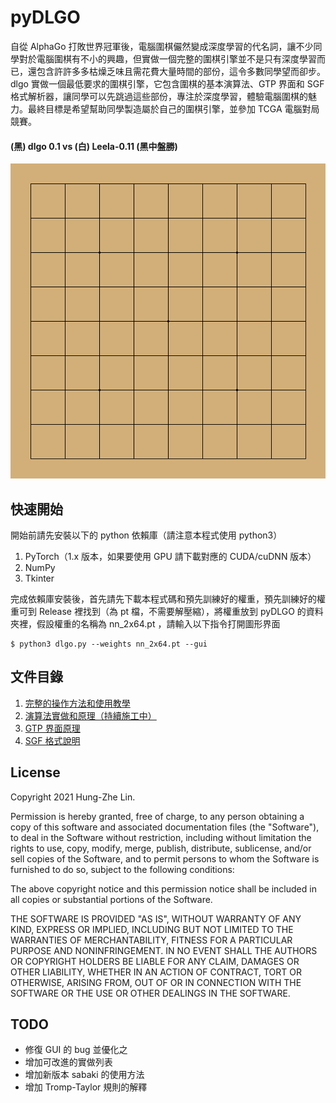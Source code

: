 # pyDLGO

自從 AlphaGo 打敗世界冠軍後，電腦圍棋儼然變成深度學習的代名詞，讓不少同學對於電腦圍棋有不小的興趣，但實做一個完整的圍棋引擎並不是只有深度學習而已，還包含許許多多枯燥乏味且需花費大量時間的部份，這令多數同學望而卻步。dlgo 實做一個最低要求的圍棋引擎，它包含圍棋的基本演算法、GTP 界面和 SGF 格式解析器，讓同學可以先跳過這些部份，專注於深度學習，體驗電腦圍棋的魅力。最終目標是希望幫助同學製造屬於自己的圍棋引擎，並參加 TCGA 電腦對局競賽。

#### (黑) dlgo 0.1 vs (白) Leela-0.11 (黑中盤勝) 
![vs_leela](https://github.com/CGLemon/pyDLGO/blob/master/img/dlgo_vs_leela.gif)

## 快速開始

開始前請先安裝以下的 python 依賴庫（請注意本程式使用 python3）
1. PyTorch（1.x 版本，如果要使用 GPU 請下載對應的 CUDA/cuDNN 版本）
2. NumPy
3. Tkinter

完成依賴庫安裝後，首先請先下載本程式碼和預先訓練好的權重，預先訓練好的權重可到 Release 裡找到（為 pt 檔，不需要解壓縮），將權重放到 pyDLGO 的資料夾裡，假設權重的名稱為 nn_2x64.pt ，請輸入以下指令打開圖形界面

    $ python3 dlgo.py --weights nn_2x64.pt --gui

## 文件目錄
1. [完整的操作方法和使用教學](https://github.com/CGLemon/pyDLGO/blob/master/docs/Tutorial.md)
2. [演算法實做和原理（持續施工中）](https://github.com/CGLemon/pyDLGO/blob/master/docs/Methods.md)
3. [GTP 界面原理](https://github.com/CGLemon/pyDLGO/blob/master/docs/dlgoGTP.md)
4. [SGF 格式說明](https://github.com/CGLemon/pyDLGO/blob/master/docs/SmartGameFormat.md)

## License

Copyright 2021 Hung-Zhe Lin.

Permission is hereby granted, free of charge, to any person obtaining a copy of this software and
associated documentation files (the "Software"), to deal in the Software without restriction,
including without limitation the rights to use, copy, modify, merge, publish, distribute,
sublicense, and/or sell copies of the Software, and to permit persons to whom the Software is
furnished to do so, subject to the following conditions:

The above copyright notice and this permission notice shall be included in all copies or
substantial portions of the Software.

THE SOFTWARE IS PROVIDED "AS IS", WITHOUT WARRANTY OF ANY KIND, EXPRESS OR IMPLIED, INCLUDING BUT
NOT LIMITED TO THE WARRANTIES OF MERCHANTABILITY, FITNESS FOR A PARTICULAR PURPOSE AND
NONINFRINGEMENT. IN NO EVENT SHALL THE AUTHORS OR COPYRIGHT HOLDERS BE LIABLE FOR ANY CLAIM,
DAMAGES OR OTHER LIABILITY, WHETHER IN AN ACTION OF CONTRACT, TORT OR OTHERWISE, ARISING FROM,
OUT OF OR IN CONNECTION WITH THE SOFTWARE OR THE USE OR OTHER DEALINGS IN THE SOFTWARE.

## TODO
* 修復 GUI 的 bug 並優化之
* 增加可改進的實做列表
* 增加新版本 sabaki 的使用方法
* 增加 Tromp-Taylor 規則的解釋
